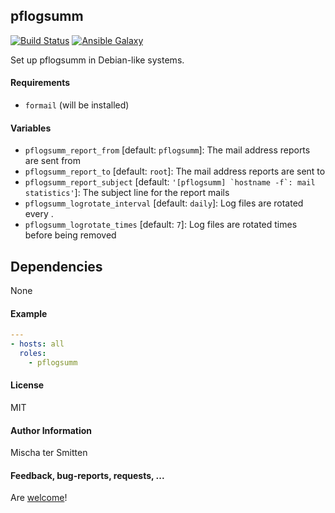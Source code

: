 ## pflogsumm

[![Build Status](https://travis-ci.org/Oefenweb/ansible-pflogsumm.svg?branch=master)](https://travis-ci.org/Oefenweb/ansible-pflogsumm) [![Ansible Galaxy](http://img.shields.io/badge/ansible--galaxy-pflogsumm-blue.svg)](https://galaxy.ansible.com/tersmitten/pflogsumm)

Set up pflogsumm in Debian-like systems.

#### Requirements

* `formail` (will be installed)

#### Variables

* `pflogsumm_report_from` [default: `pflogsumm`]: The mail address reports are sent from
* `pflogsumm_report_to` [default: `root`]: The mail address reports are sent to
* `pflogsumm_report_subject` [default: ``'[pflogsumm] `hostname -f`: mail statistics'``]: The subject line for the report mails
* `pflogsumm_logrotate_interval` [default: `daily`]: Log files are rotated every <interval>.
* `pflogsumm_logrotate_times` [default: `7`]: Log files are rotated <times> times before being removed

## Dependencies

None

#### Example

```yaml
---
- hosts: all
  roles:
    - pflogsumm
```

#### License

MIT

#### Author Information

Mischa ter Smitten

#### Feedback, bug-reports, requests, ...

Are [welcome](https://github.com/Oefenweb/ansible-pflogsumm/issues)!
